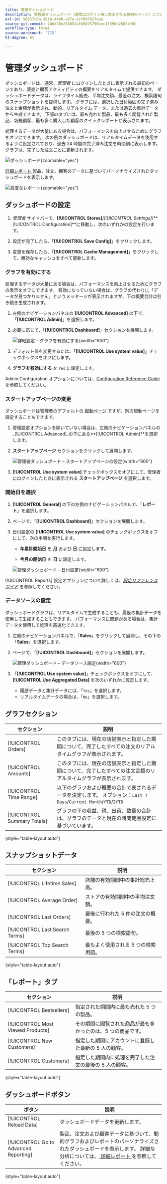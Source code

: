 ```yaml
---
title: 管理ダッシュボード
description: 管理者ダッシュボード（通常はログイン時に表示される最初のページ）について説明します。
exl-id: 56957c0a-1618-444b-a37a-ecf0d7b27eae
source-git-commit: 7b6d70e2f3052af69075790cec1f396e2505bf8b
workflow-type: tm+mt
source-wordcount: '715'
ht-degree: 0%

---
```


# 管理ダッシュボード

ダッシュボードは、通常、_管理者_ にログインしたときに表示される最初のページであり、販売と顧客アクティビティの概要をリアルタイムで提供できます。 ダッシュボードデータは、ライフタイム販売、平均注文額、最近の注文、検索語句のスナップショットを提供します。 グラフには、選択した日付範囲の完了済み注文と金額が表示され、動的、リアルタイム データ、または過去の集計データから生成できます。 下部のタブには、最も売れた製品、最も多く閲覧された製品、新規顧客、最も多く購入した顧客のクイックレポートが表示されます。

処理するデータが大量にある場合は、パフォーマンスを向上させるためにグラフをオフにできます。 次の例のダッシュボードは、リアルタイムデータを使用するように設定されており、過去 24 時間の完了済み注文を時間別に表示します。 グラフは、完了した注文ごとに更新されます。

![ ダッシュボード ](./assets/dashboard-full.png){zoomable="yes"}

[ 詳細レポート ](business-intelligence.md#advanced-reporting) 製品、注文、顧客のデータに基づいてパーソナライズされたダッシュボードを表示します。

![ 高度なレポート ](./assets/dashboard-advanced-reporting.png){zoomable="yes"}

## ダッシュボードの設定

1. _管理者_ サイドバーで、**[!UICONTROL Stores]**/_[!UICONTROL Settings]_/**[!UICONTROL Configuration]**に移動し、次のいずれかの設定を行います。

1. 設定が完了したら、「**[!UICONTROL Save Config]**」をクリックします。

1. 変更を保存したら、「**[!UICONTROL Cache Management]**」をクリックして、無効なキャッシュをすべて更新します。

### グラフを有効にする

処理するデータが大量にある場合は、パフォーマンスを向上させるためにグラフの表示をオフにできます。 有効になっていない場合は、グラフの代わりに「データが見つかりません」というメッセージが表示されますが、下の概要合計は引き続き生成されます。

1. 左側のナビゲーションパネルの **[!UICONTROL Advanced]** の下で、「**[!UICONTROL Admin]**」を選択します。

1. 必要に応じて、「**[!UICONTROL Dashboard]**」セクションを展開します。

   ![ 詳細設定 – グラフを有効にする ](./assets/admin-dashboard-config.png){width="600"}

1. デフォルト値を変更するには、「**[!UICONTROL Use system value]**」チェックボックスをオフにします。

1. **グラフを有効にする** を `Yes` に設定します。

Admin Configuration オプションについては、[Configuration Reference Guide](../configuration-reference/advanced/admin.md) を参照してください。

### スタートアップページの変更

ダッシュボードは管理者のデフォルトの [ 起動ページ ](../configuration-reference/advanced/admin.md) ですが、別の起動ページを設定することもできます。

1. 管理設定オプションを開いていない場合は、左側のナビゲーションパネルの _[!UICONTROL Advanced]_の下にある&#x200B;**[!UICONTROL Admin]**を選択します。

1. **スタートアップページ** セクションをクリックして展開します。

   ![ 管理者ダッシュボード – スタートアップページの設定 ](./assets/admin-startup-page.png){width="600"}

1. **[!UICONTROL Use system value]** チェックボックスをオフにして、管理者にログインしたときに表示される **スタートアップページ** を選択します。

### 開始日を選択

1. **[!UICONTROL General]** の下の左側のナビゲーションパネルで、「**レポート**」を選択します。

1. ページで、「**[!UICONTROL Dashboard]**」セクションを展開します。

1. 日付設定の **[!UICONTROL Use system value]** のチェックボックスをオフにして、次の手順を実行します。

   - **年累計開始日** を **月** および **日** に設定します。

   - **今月の開始日** を **日** に設定します。

   ![ 管理ダッシュボード – 日付設定 ](./assets/reports-dashboard.png){width="600"}

[!UICONTROL Reports] 設定オプションについて詳しくは、[_設定リファレンスガイド_](../configuration-reference/general/reports.md) を参照してください。

### データソースの設定

ダッシュボードグラフは、リアルタイムで生成することも、履歴の集計データを使用して生成することもできます。 パフォーマンスに問題がある場合は、集計データを使用して処理を高速化できます。

1. 左側のナビゲーションパネルで、「**Sales**」をクリックして展開し、その下の「**Sales**」を選択します。

1. ページで、「**[!UICONTROL Dashboard]**」セクションを展開します。

   ![ 管理ダッシュボード – データソース設定 ](./assets/config-sales-dashboard.png){width="600"}

1. 「**[!UICONTROL Use system value]**」チェックボックスをオフにして、**[!UICONTROL Use Aggregated Data]** を次のいずれかに設定します。

   - 履歴データと集計データには、「`Yes`」を選択します。
   - リアルタイムデータの場合は、「`No`」を選択します。

## グラフセクション

| セクション | 説明 |
|--- |--- |
| [!UICONTROL Orders] | このタブには、現在の店舗表示と指定した期間について、完了したすべての注文のリアルタイムグラフが表示されます。 |
| [!UICONTROL Amounts] | このタブには、現在の店舗表示と指定した期間について、完了したすべての注文金額のリアルタイムグラフが表示されます。 |
| [!UICONTROL Time Range] | 以下のグラフおよび概要の合計で表されるデータを決定します。 オプション：`Last 7 Days`/`Current Month`/`YTD`/`2YTD` |
| [!UICONTROL Summary Totals] | グラフの下の収益、税、出荷、数量の合計は、グラフのデータと現在の時間範囲設定に基づいています。 |

{style="table-layout:auto"}

## スナップショットデータ

| セクション | 説明 |
|--- |--- |
| [!UICONTROL Lifetime Sales] | 店舗の有効期間中の集計総売上高。 |
| [!UICONTROL Average Order] | ストアの有効期間中の平均注文額。 |
| [!UICONTROL Last Orders] | 最後に行われた 5 件の注文の概要。 |
| [!UICONTROL Last Search Terms] | 最後の 5 つの検索語句。 |
| [!UICONTROL Top Search Terms] | 最もよく使用される 5 つの検索用語。 |

{style="table-layout:auto"}

## 「レポート」タブ

| セクション | 説明 |
|--- |--- |
| [!UICONTROL Bestsellers] | 指定された期間内に最も売れた 5 つの製品。 |
| [!UICONTROL Most Viewed Products] | その期間に閲覧された商品が最も多かったのは、5 つの商品です。 |
| [!UICONTROL New Customers] | 指定した期間にアカウントに登録した最新の 5 人の顧客。 |
| [!UICONTROL Customers] | 指定した期間内に処理を完了した注文の最後の 5 人の顧客。 |

{style="table-layout:auto"}

## ダッシュボードボタン

| ボタン | 説明 |
|--- |--- |
| [!UICONTROL Reload Data] | ダッシュボードデータを更新します。 |
| [!UICONTROL Go to Advanced Reporting] | 製品、注文および顧客データに基づいて、動的グラフおよびレポートのパーソナライズされたダッシュボードを表示します。 詳細な分析については、[ 詳細レポート ](business-intelligence.md#advanced-reporting) を参照してください。 |

{style="table-layout:auto"}
